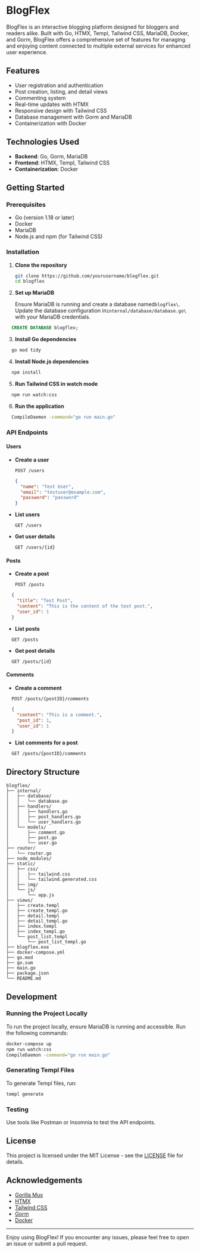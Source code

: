 # BlogFlex

BlogFlex is an interactive blogging platform designed for bloggers and readers alike. Built with Go, HTMX, Templ, Tailwind CSS, MariaDB, Docker, and Gorm, BlogFlex offers a comprehensive set of features for managing and enjoying content connected to multiple external services for enhanced user experience.

## Features

- User registration and authentication
- Post creation, listing, and detail views
- Commenting system
- Real-time updates with HTMX
- Responsive design with Tailwind CSS
- Database management with Gorm and MariaDB
- Containerization with Docker

## Technologies Used

- **Backend**: Go, Gorm, MariaDB
- **Frontend**: HTMX, Templ, Tailwind CSS
- **Containerization**: Docker

## Getting Started

### Prerequisites

- Go (version 1.18 or later)
- Docker
- MariaDB
- Node.js and npm (for Tailwind CSS)

### Installation

1. **Clone the repository**

   ```bash
   git clone https://github.com/yourusername/blogflex.git
   cd blogflex

2. **Set up MariaDB**

   Ensure MariaDB is running and create a database named`blogflex\`. Update the database configuration in`internal/database/database.go\` with your MariaDB credentials.

 ``` sql
   CREATE DATABASE blogflex;
 ```

3. **Install Go dependencies**

 ``` bash
   go mod tidy
 ```

4. **Install Node.js dependencies**

 ```sh
   npm install
 ```

5. **Run Tailwind CSS in watch mode**

 ```bash
   npm run watch:css
 ```

6. **Run the application**

 ```bash
   CompileDaemon -command="go run main.go"
 ```

### API Endpoints

#### Users

- **Create a user**

  ```http
  POST /users
  ```

  ```json
  {
    "name": "Test User",
    "email": "testuser@example.com",
    "password": "password"
  }
  ```

- **List users**

  ```http
  GET /users
  ```

- **Get user details**

  ```http
  GET /users/{id}
  ```

#### Posts

- **Create a post**

  ```http
  POST /posts
  ```

```json
  {
    "title": "Test Post",
    "content": "This is the content of the test post.",
    "user_id": 1
  }
```

- **List posts**

```http
  GET /posts
```

- **Get post details**

```http
  GET /posts/{id}
```

#### Comments

- **Create a comment**

```http
  POST /posts/{postID}/comments
```

```json
  {
    "content": "This is a comment.",
    "post_id": 1,
    "user_id": 1
  }
```

- **List comments for a post**

```http
  GET /posts/{postID}/comments
```

## Directory Structure

```plaintext
blogflex/
├── internal/
│   ├── database/
│   │   └── database.go
│   ├── handlers/
│   │   ├── handlers.go
│   │   ├── post_handlers.go
│   │   └── user_handlers.go
│   └── models/
│       ├── comment.go
│       ├── post.go
│       └── user.go
├── router/
│   └── router.go
├── node_modules/
├── static/
│   ├── css/
│   │   ├── tailwind.css
│   │   └── tailwind.generated.css
│   ├── img/
│   └── js/
│       └── app.js
├── views/
│   ├── create.templ
│   ├── create_templ.go
│   ├── detail.templ
│   ├── detail_templ.go
│   ├── index.templ
│   ├── index_templ.go
│   └── post_list.templ
│       └── post_list_templ.go
├── blogflex.exe
├── docker-compose.yml
├── go.mod
├── go.sum
├── main.go
├── package.json
└── README.md
```

## Development

### Running the Project Locally

To run the project locally, ensure MariaDB is running and accessible. Run the following commands:

```bash
docker-compose up
npm run watch:css
CompileDaemon -command="go run main.go"
```

### Generating Templ Files

To generate Templ files, run:

```bash
templ generate
```

### Testing

Use tools like Postman or Insomnia to test the API endpoints.

## License

This project is licensed under the MIT License - see the [LICENSE](LICENSE) file for details.

## Acknowledgements

- [Gorilla Mux](https://github.com/gorilla/mux)
- [HTMX](https://htmx.org/)
- [Tailwind CSS](https://tailwindcss.com/)
- [Gorm](https://gorm.io/)
- [Docker](https://www.docker.com/)

---

Enjoy using BlogFlex! If you encounter any issues, please feel free to open an issue or submit a pull request.
